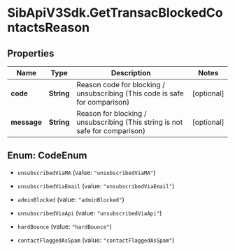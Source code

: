 # SibApiV3Sdk.GetTransacBlockedContactsReason

## Properties
Name | Type | Description | Notes
------------ | ------------- | ------------- | -------------
**code** | **String** | Reason code for blocking / unsubscribing (This code is safe for comparison) | [optional] 
**message** | **String** | Reason for blocking / unsubscribing (This string is not safe for comparison) | [optional] 


<a name="CodeEnum"></a>
## Enum: CodeEnum


* `unsubscribedViaMA` (value: `"unsubscribedViaMA"`)

* `unsubscribedViaEmail` (value: `"unsubscribedViaEmail"`)

* `adminBlocked` (value: `"adminBlocked"`)

* `unsubscribedViaApi` (value: `"unsubscribedViaApi"`)

* `hardBounce` (value: `"hardBounce"`)

* `contactFlaggedAsSpam` (value: `"contactFlaggedAsSpam"`)




